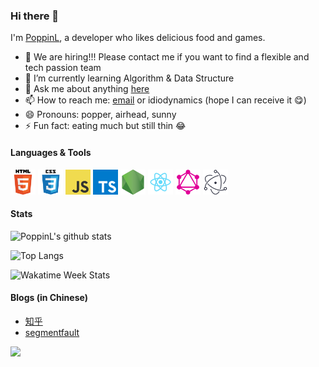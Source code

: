 ### Hi there 👋

I'm [PoppinL](https://poppinlp.com/), a developer who likes delicious food and games.

- 🔭 We are hiring!!! Please contact me if you want to find a flexible and tech passion team
- 🌱 I’m currently learning Algorithm & Data Structure
- 💬 Ask me about anything [here](https://github.com/poppinlp/poppinlp/issues)
- 📫 How to reach me: [email](poppinlp@gmail.com) or idiodynamics (hope I can receive it 😋)
- 😄 Pronouns: popper, airhead, sunny
- ⚡ Fun fact: eating much but still thin 😂
<!--
- 👯 I’m looking to collaborate on ...
- 🤔 I’m looking for help with ...
-->

#### Languages & Tools

<code><img height="40" src="https://raw.githubusercontent.com/github/explore/80688e429a7d4ef2fca1e82350fe8e3517d3494d/topics/html/html.png"></code>
<code><img height="40" src="https://raw.githubusercontent.com/github/explore/80688e429a7d4ef2fca1e82350fe8e3517d3494d/topics/css/css.png"></code>
<code><img height="40" src="https://raw.githubusercontent.com/github/explore/80688e429a7d4ef2fca1e82350fe8e3517d3494d/topics/javascript/javascript.png"></code>
<code><img height="40" src="https://raw.githubusercontent.com/github/explore/80688e429a7d4ef2fca1e82350fe8e3517d3494d/topics/typescript/typescript.png"></code>
<code><img height="40" src="https://raw.githubusercontent.com/github/explore/80688e429a7d4ef2fca1e82350fe8e3517d3494d/topics/nodejs/nodejs.png"></code>
<code><img height="40" src="https://raw.githubusercontent.com/github/explore/80688e429a7d4ef2fca1e82350fe8e3517d3494d/topics/react/react.png"></code>
<code><img height="40" src="https://raw.githubusercontent.com/github/explore/5c058a388828bb5fde0bcafd4bc867b5bb3f26f3/topics/graphql/graphql.png"></code>
<code><img height="40" src="https://raw.githubusercontent.com/github/explore/80688e429a7d4ef2fca1e82350fe8e3517d3494d/topics/electron/electron.png"></code>

#### Stats

![PoppinL's github stats](https://github-readme-stats.vercel.app/api?username=poppinlp&show_icons=true&theme=radical)

![Top Langs](https://github-readme-stats.vercel.app/api/top-langs/?username=poppinlp&layout=compact&theme=radical)

![Wakatime Week Stats](https://github-readme-stats.vercel.app/api/wakatime?username=PoppinL&layout=compact&theme=radical)

#### Blogs (in Chinese)

- [知乎](https://zhuanlan.zhihu.com/zxzfbz)
- [segmentfault](https://segmentfault.com/blog/zxzfbz)

<img height="200" src="https://github.com/poppinlp/leetcode/raw/master/resources/qrcode_green.jpeg">
